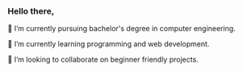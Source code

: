 ### Hello there,

🔭 I’m currently pursuing bachelor's degree in computer engineering.

🌱 I’m currently learning programming and web development.

👯 I’m looking to collaborate on beginner friendly projects.